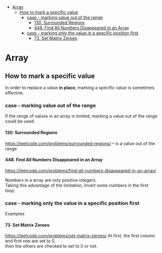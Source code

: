 <!-- TOC -->

- [Array](#array)
  - [How to mark a specific value](#how-to-mark-a-specific-value)
    - [case - marking value out of the range](#case---marking-value-out-of-the-range)
      - [130. Surrounded Regions](#130-surrounded-regions)
      - [448. Find All Numbers Disappeared in an Array](#448-find-all-numbers-disappeared-in-an-array)
    - [case - marking only the value in a specific position first](#case---marking-only-the-value-in-a-specific-position-first)
      - [73. Set Matrix Zeroes](#73-set-matrix-zeroes)

<!-- /TOC -->

# Array
## How to mark a specific value
In order to replace a value **in place**, marking a specific value is sometimes effective.

### case - marking value out of the range
If the range of values in an array is limited,
marking a value out of the range could be used.

#### 130. Surrounded Regions
https://leetcode.com/problems/surrounded-regions/
`*` is a value out of the range

#### 448. Find All Numbers Disappeared in an Array
https://leetcode.com/problems/find-all-numbers-disappeared-in-an-array/

Numbers in a array are only positive integers.  
Taking this advantage of the limitation, Invert some numbers in the first loop.


### case - marking only the value in a specific position first

Examples
#### 73. Set Matrix Zeroes
https://leetcode.com/problems/set-matrix-zeroes/
At first, the first column and first row are set to 0,  
then the others are checked to set to 0 or not.